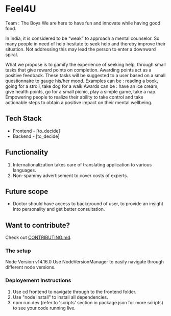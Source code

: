 # Feel4U
Team : The Boys
We are here to have fun and innovate while having good food.

In India, it is considered to be “weak” to approach a mental counselor. So many people in need of help hesitate to seek help and thereby improve their situation.
Not addressing this may lead the person to enter a downward spiral.

What we propose is to gamify the experience of seeking help, through small tasks that give reward points on completion. Awarding points act as a positive feedback. 
These tasks will be suggested to a user based on a small questionnaire to gauge his/her mood. 
Examples can be : reading a book, going for a stroll, take dog for a walk
Awards can be : have an ice cream, give health points, go for a small picnic, play a simple game, take a nap.
Empowering people to realize their ability to take control and take actionable steps to obtain a positive impact on their mental wellbeing.

## Tech Stack

- Frontend - [to_decide]
- Backend - [to_decide]

## Functionality
<ol>
<li>Internationalization takes care of translating application to various languages.</li>
<li>Non-spammy advertisement to cover costs of experts.
</ol>

## Future scope
<ul>
<li>Doctor should have access to background of user, to provide an insight into personality and get better consultation.</li>
</ul>

## Want to contribute? 

Check out [CONTRIBUTING.md](CONTRIBUTING.md).

### The setup 
Node Version v14.16.0
Use NodeVersionManager to easily navigate through different node versions.

### Deployement Instructions
<ol>
<li>Use cd frontend to navigate through to the frontend folder.</li>
<li>Use "node install" to install all dependencies.</li>
<li>npm run dev (refer to 'scripts' section in package.json for more scripts) to see your code running live.</li>
</ol>